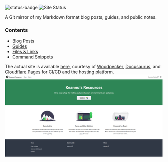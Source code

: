 ![status-badge](https://woodpecker.06222001.xyz/api/badges/1/status.svg)
![Site Status](https://stats.keannu5.duckdns.org/api/badge/122/status)

A Git mirror of my Markdown format blog posts, guides, and public notes.
### Contents
- Blog Posts 
- [Guides](docs/Guides/Guides.md)
- [Files & Links](docs/Files%20&%20Links/Files%20&%20Links.md)
- [Command Snippets](docs/Command%20Snippets/Command%20Snippets.md)

The actual site is available [here](https://blog.06222001.xyz), courtesy of [Woodpecker](https://woodpecker.06222001.xyz/repos/1), [Docusaurus](https://github.com/facebook/docusaurus), and [Cloudflare Pages](https://pages.cloudflare.com/) for CI/CD and the hosting platform.
![](_resources/README/6362558d697b5194e520d88cdab38fd6_MD5.jpeg)